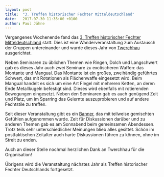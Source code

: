 ```yaml
---
layout: post
title:  "3. Treffen historischer Fechter Mitteldeutschland"
date:   2017-07-30 11:35:00 +0100
author: Paul Jähne
---
```


Vergangenes Wochenende fand das [3. Treffen historischer Fechter Mitteldeutschland](https://www.facebook.com/Treffen-Historischer-Fechter-Deutschland-142616439591018/) statt. Dies ist eine Wanderveranstaltung zum Austausch der Gruppen untereinander und wurde dieses Jahr von [Twerchhau](https://www.twerchhau.de/) ausgerichtet.

Neben Seminaren zu üblichen Themen wie Ringen, Dolch und Langschwert gab es dieses Jahr auch zwei Seminare zu exotischeren Waffen: das Montante und Mangual. Das Montante ist ein großes, zweihändig geführtes Schwert, das mit Rotationen als Flächenwaffe eingesetzt wird. Beim Mangual handelt es sich um eine Art Flegel mit mehreren Ketten, an deren Ende Metallkugeln befestigt sind. Dieses wird ebenfalls mit rotierenden Bewegungen eingesetzt. Neben den Seminaren gab es auch genügend Zeit und Platz, um im Sparring das Gelernte auszuprobieren und auf andere Fechtstile zu treffen.

Seit dieser Veranstaltung gibt es ein [Banner](https://www.facebook.com/blossfechter/photos/a.822890484538319.1073741874.201356186691755/822891961204838/?type=3&theater), das mit teilweise gemischten Gefühlen aufgenommen wurde. Zeit für Diskussionen darüber und zu anderen Themen gab es am Sonnabend beim gemeinsamen Abendessen. Trotz teils sehr unterschiedlicher Meinungen blieb alles gesittet. Schön im postfaktischen Zeitalter auch harte Diskussionen führen zu können, ohne im Streit zu enden.

Auch an dieser Stelle nochmal herzlichen Dank an Twerchhau für die Organisation!

Übrigens wird die Veranstaltung nächstes Jahr als Treffen historischer Fechter Deutschlands fortgesetzt.
